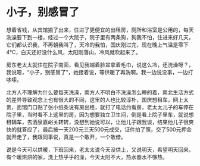 # 小子，别感冒了

想着省钱，从宾馆搬了出来，住进了更便宜的出租房，厕所和浴室是公用的，每天洗澡要下到一楼，经过一个大院子，院子里有两条狗，狗我不怕，住进来好几天，它们都认识我，不再朝我叫了，天冷的我怕，国庆刚过完，现在晚上气温是零下4℃，白天还好没什么风，太阳刚落山，冷风就吹起来了。

房东老太太就住在院子南面，看见我端着脸盆拿着毛巾，说这么冷，还洗澡呀？，我说嗯，“小子，别感冒了”，她接着说，等供暖了再洗啊。我一边说没事，一边打哆嗦。

北方人不理解为什么要每天洗澡，南方人不明白不洗澡怎么睡的着，南北生活方式的差异导致观念上也有很大的不同，这里的人也比较淳朴，国庆想租车，网上太贵，面馆门口贴了张小纸条说有房出租，就打了电话约看房，老太太儿子的车停在院子里，当时看不上这里的房，因为想要独立卫生间，倒是看上院子里车，就说想租辆车，去酒泉嘉峪关转转，没想到她说可以，让他儿子跟我谈，结果他儿子很爽快的就答应了，最后按一天200元三天500元成交，证件拍了照，交了500元押金就开走了，我跟同事说，真是一个敢开，一个敢借。

说是今天可以供暖，下班回来，老太太说今天没供上，又说明天，希望明天回来，有个暖烘烘的家，洗上热乎乎的澡，今天太阳不大，热水器水不够热。

